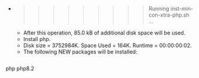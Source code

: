 * >>>>>>>>> Running inst-min-con-xtra-php.sh ...
  * After this operation, 85.0 kB of additional disk space will be used.
  * Install php.
  * Disk size = 3752984K. Space Used = 164K. Runtime = 00:00:00:02.
  * The following NEW packages will be installed:
  ```bash
php php8.2
  ```
